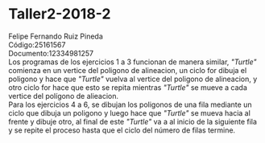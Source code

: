 # Taller2-2018-2
Felipe Fernando Ruiz Pineda   
Código:25161567  
Documento:12334981257  
Los programas de los ejercicios 1 a 3 funcionan de manera similar, _"Turtle"_ comienza en un vertice del poligono de alineacion, un ciclo for dibuja el poligono y hace que _"Turtle"_ vuelva al vertice del poligono de alineacion, y otro ciclo for hace que esto se repita mientras _"Turtle"_ se mueve a cada vertice del polígono de alieacion.  
Para los ejercicios 4 a 6, se dibujan los poligonos de una fila mediante un ciclo que dibuja un poligono y luego hace que _"Turtle"_ se mueva hacia al frente y dibuje otro, al final de este _"Turtle"_ va a al inicio de la siguiente fila y se repite el proceso hasta que el ciclo del número de filas termine. 
